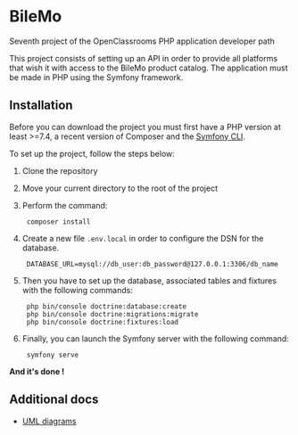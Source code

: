 # BileMo

Seventh project of the OpenClassrooms PHP application developer path

This project consists of setting up an API in order to provide all platforms that wish it with access to the BileMo product catalog.
The application must be made in PHP using the Symfony framework.

## Installation

Before you can download the project you must first have a PHP version at least >=7.4, a recent version of Composer and the [Symfony CLI](https://symfony.com/download).

To set up the project, follow the steps below:

1. Clone the repository
2. Move your current directory to the root of the project
3. Perform the command:

        composer install
   
4. Create a new file ``.env.local`` in order to configure the DSN for the database.

        DATABASE_URL=mysql://db_user:db_password@127.0.0.1:3306/db_name
   
5. Then you have to set up the database, associated tables and fixtures with the following commands:

        php bin/console doctrine:database:create
        php bin/console doctrine:migrations:migrate
        php bin/console doctrine:fixtures:load
   
6. Finally, you can launch the Symfony server with the following command:

        symfony serve

**And it's done !**

## Additional docs

-   [UML diagrams](diagrams)
